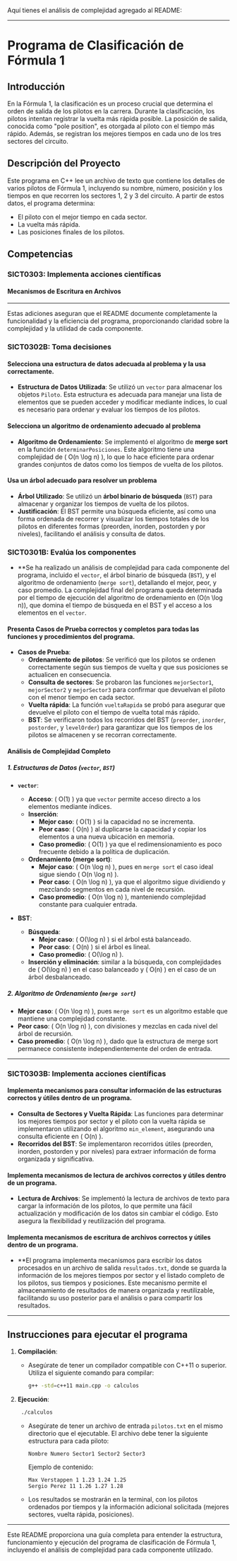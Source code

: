 Aquí tienes el análisis de complejidad agregado al README:

---

# Programa de Clasificación de Fórmula 1

## Introducción

En la Fórmula 1, la clasificación es un proceso crucial que determina el orden de salida de los pilotos en la carrera. Durante la clasificación, los pilotos intentan registrar la vuelta más rápida posible. La posición de salida, conocida como "pole position", es otorgada al piloto con el tiempo más rápido. Además, se registran los mejores tiempos en cada uno de los tres sectores del circuito.

## Descripción del Proyecto

Este programa en C++ lee un archivo de texto que contiene los detalles de varios pilotos de Fórmula 1, incluyendo su nombre, número, posición y los tiempos en que recorren los sectores 1, 2 y 3 del circuito. A partir de estos datos, el programa determina:
- El piloto con el mejor tiempo en cada sector.
- La vuelta más rápida.
- Las posiciones finales de los pilotos.

## Competencias 

### SICT0303: Implementa acciones científicas

#### Mecanismos de Escritura en Archivos


---

Estas adiciones aseguran que el README documente completamente la funcionalidad y la eficiencia del programa, proporcionando claridad sobre la complejidad y la utilidad de cada componente.

### SICT0302B: Toma decisiones

#### Selecciona una estructura de datos adecuada al problema y la usa correctamente.
- **Estructura de Datos Utilizada**: Se utilizó un `vector` para almacenar los objetos `Piloto`. Esta estructura es adecuada para manejar una lista de elementos que se pueden acceder y modificar mediante índices, lo cual es necesario para ordenar y evaluar los tiempos de los pilotos.
  
#### Selecciona un algoritmo de ordenamiento adecuado al problema
- **Algoritmo de Ordenamiento**: Se implementó el algoritmo de **merge sort** en la función `determinarPosiciones`. Este algoritmo tiene una complejidad de \( O(n \log n) \), lo que lo hace eficiente para ordenar grandes conjuntos de datos como los tiempos de vuelta de los pilotos.

#### Usa un árbol adecuado para resolver un problema
- **Árbol Utilizado**: Se utilizó un **árbol binario de búsqueda** (`BST`) para almacenar y organizar los tiempos de vuelta de los pilotos.
- **Justificación**: El BST permite una búsqueda eficiente, así como una forma ordenada de recorrer y visualizar los tiempos totales de los pilotos en diferentes formas (preorden, inorden, postorden y por niveles), facilitando el análisis y consulta de datos.

### SICT0301B: Evalúa los componentes

- **Se ha realizado un análisis de complejidad para cada componente del programa, incluido el `vector`, el árbol binario de búsqueda (`BST`), y el algoritmo de ordenamiento (`merge sort`), detallando el mejor, peor, y caso promedio. La complejidad final del programa queda determinada por el tiempo de ejecución del algoritmo de ordenamiento en \(O(n \log n)\), que domina el tiempo de búsqueda en el BST y el acceso a los elementos en el `vector`.

#### Presenta Casos de Prueba correctos y completos para todas las funciones y procedimientos del programa.
- **Casos de Prueba**:
  - **Ordenamiento de pilotos**: Se verificó que los pilotos se ordenen correctamente según sus tiempos de vuelta y que sus posiciones se actualicen en consecuencia.
  - **Consulta de sectores**: Se probaron las funciones `mejorSector1`, `mejorSector2` y `mejorSector3` para confirmar que devuelvan el piloto con el menor tiempo en cada sector.
  - **Vuelta rápida**: La función `vueltaRapida` se probó para asegurar que devuelve el piloto con el tiempo de vuelta total más rápido.
  - **BST**: Se verificaron todos los recorridos del BST (`preorder`, `inorder`, `postorder`, y `levelOrder`) para garantizar que los tiempos de los pilotos se almacenen y se recorran correctamente.

#### Análisis de Complejidad Completo

##### 1. **Estructuras de Datos** (`vector`, `BST`)
   
   - **`vector`**:
     - **Acceso**: \( O(1) \) ya que `vector` permite acceso directo a los elementos mediante índices.
     - **Inserción**:
       - **Mejor caso**: \( O(1) \) si la capacidad no se incrementa.
       - **Peor caso**: \( O(n) \) al duplicarse la capacidad y copiar los elementos a una nueva ubicación en memoria.
       - **Caso promedio**: \( O(1) \) ya que el redimensionamiento es poco frecuente debido a la política de duplicación.
     - **Ordenamiento (merge sort)**:
       - **Mejor caso**: \( O(n \log n) \), pues en `merge sort` el caso ideal sigue siendo \( O(n \log n) \).
       - **Peor caso**: \( O(n \log n) \), ya que el algoritmo sigue dividiendo y mezclando segmentos en cada nivel de recursión.
       - **Caso promedio**: \( O(n \log n) \), manteniendo complejidad constante para cualquier entrada.

   - **BST**:
     - **Búsqueda**:
       - **Mejor caso**: \( O(\log n) \) si el árbol está balanceado.
       - **Peor caso**: \( O(n) \) si el árbol es lineal.
       - **Caso promedio**: \( O(\log n) \).
     - **Inserción y eliminación**: similar a la búsqueda, con complejidades de \( O(\log n) \) en el caso balanceado y \( O(n) \) en el caso de un árbol desbalanceado.

##### 2. **Algoritmo de Ordenamiento** (`merge sort`)

   - **Mejor caso**: \( O(n \log n) \), pues `merge sort` es un algoritmo estable que mantiene una complejidad constante.
   - **Peor caso**: \( O(n \log n) \), con divisiones y mezclas en cada nivel del árbol de recursión.
   - **Caso promedio**: \( O(n \log n) \), dado que la estructura de merge sort permanece consistente independientemente del orden de entrada.

---

### SICT0303B: Implementa acciones científicas

#### Implementa mecanismos para consultar información de las estructuras correctos y útiles dentro de un programa.
- **Consulta de Sectores y Vuelta Rápida**: Las funciones para determinar los mejores tiempos por sector y el piloto con la vuelta rápida se implementaron utilizando el algoritmo `min_element`, asegurando una consulta eficiente en \( O(n) \).
- **Recorridos del BST**: Se implementaron recorridos útiles (preorden, inorden, postorden y por niveles) para extraer información de forma organizada y significativa.

#### Implementa mecanismos de lectura de archivos correctos y útiles dentro de un programa.
- **Lectura de Archivos**: Se implementó la lectura de archivos de texto para cargar la información de los pilotos, lo que permite una fácil actualización y modificación de los datos sin cambiar el código. Esto asegura la flexibilidad y reutilización del programa.

#### Implementa mecanismos de escritura de archivos correctos y útiles dentro de un programa.
- **El programa implementa mecanismos para escribir los datos procesados en un archivo de salida `resultados.txt`, donde se guarda la información de los mejores tiempos por sector y el listado completo de los pilotos, sus tiempos y posiciones. Este mecanismo permite el almacenamiento de resultados de manera organizada y reutilizable, facilitando su uso posterior para el análisis o para compartir los resultados.


---

## Instrucciones para ejecutar el programa

1. **Compilación**:
   - Asegúrate de tener un compilador compatible con C++11 o superior. Utiliza el siguiente comando para compilar:
     ```bash
     g++ -std=c++11 main.cpp -o calculos
     ```

2. **Ejecución**:

    ```bash
     ./calculos
     ```
   - Asegúrate de tener un archivo de entrada `pilotos.txt` en el mismo directorio que el ejecutable. El archivo debe tener la siguiente estructura para cada piloto:
     ```text
     Nombre Numero Sector1 Sector2 Sector3
     ```
     Ejemplo de contenido:
     ```
     Max Verstappen 1 1.23 1.24 1.25
     Sergio Perez 11 1.26 1.27 1.28
     ```

    


   - Los resultados se mostrarán en la terminal, con los pilotos ordenados por tiempos y la información adicional solicitada (mejores sectores, vuelta rápida, posiciones). 

--- 

Este README proporciona una guía completa para entender la estructura, funcionamiento y ejecución del programa de clasificación de Fórmula 1, incluyendo el análisis de complejidad para cada componente utilizado.
